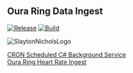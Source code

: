 ## Oura Ring Data Ingest
[![Release](https://github.com/SlaytonNichols/OuraRingDataIngest/actions/workflows/release.yml/badge.svg)](https://github.com/SlaytonNichols/OuraRingDataIngest/actions/workflows/release.yml)
[![Build](https://github.com/SlaytonNichols/OuraRingDataIngest/actions/workflows/build.yml/badge.svg)](https://github.com/SlaytonNichols/OuraRingDataIngest/actions/workflows/build.yml)

![SlaytonNicholsLogo](https://user-images.githubusercontent.com/45402324/88486759-ff3f6e80-cf4d-11ea-8869-cb0de304b698.png)

[CRON Scheduled C# Background Service](https://nicholsslayton.com/posts/cron-background-service)
\
[Oura Ring Heart Rate Ingest](https://nicholsslayton.com/posts/oura-ring-hr-ingest)

